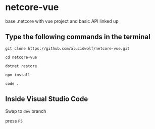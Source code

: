 # netcore-vue
base .netcore with vue project and basic API linked up

## Type the following commands in the terminal

`git clone https://github.com/alucidwolf/netcore-vue.git`

`cd netcore-vue`

`dotnet restore`

`npm install`

`code .`

## Inside Visual Studio Code

Swap to `dev` branch

press `F5`
